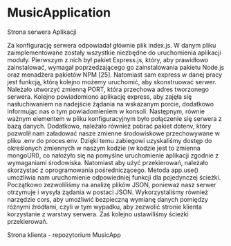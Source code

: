 # MusicApplication

Strona serwera Aplikacji

Za konfigurację serwera odpowiadał głównie plik index.js. W danym pliku 
zaimplementowane zostały wszystkie niezbędne do uruchomienia aplikacji moduły. 
Pierwszym z nich był pakiet Express.js, który, aby prawidłowo zainstalować, wymagał 
poprzedzającego go zainstalowania pakietu Node.js oraz menadżera pakietów NPM [25].
Natomiast sam express w danej pracy jest funkcją, którą kolejno możemy uruchomić, aby 
skonstruować serwer. Należało utworzyć zmienną PORT, która przechowa adres 
tworzonego serwera. Kolejno powiadomiono aplikację express, aby zajęła się 
nasłuchiwaniem na nadejście żądania na wskazanym porcie, dodatkowo informując nas 
o tym powiadomieniem w konsoli. 
Następnym, równie ważnym elementem w pliku konfiguracyjnym było połączenie się 
serwera z bazą danych. Dodatkowo, należało również pobrać pakiet dotenv, który pozwolił nam załadować nasze zmienne środowiskowe 
przechowywane w pliku .env do proces.env. Dzięki temu zabiegowi uzyskaliśmy dostęp do 
określonych zmiennych w naszym kodzie (w kodzie jest to zmienna 
mongoURI), co nałożyło się na pomyślne uruchomienie aplikacji zgodnie z wymaganiami 
środowiska. 
Natomiast aby użyć przekierowań, należało skorzystać z oprogramowania pośredniczącego.
Metoda app.use() umożliwia nam uruchomienie odpowiedniej funkcji dla pojedynczej 
ścieżki. Początkowo zezwoliliśmy na analizę plików JSON, ponieważ nasz serwer 
otrzymuje i wysyła żądania w postaci JSON. Wykorzystaliśmy również narzędzie cors, aby 
umożliwić bezpieczną wymianę danych pomiędzy różnymi źródłami, czyli w tym wypadku, aby zezwolić stronie klienta korzystanie z warstwy serwera. Zaś kolejno ustawiliśmy ścieżki 
przekierowań.


Strona klienta - repozytorium MusicApp
